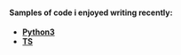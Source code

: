 #### Samples of code i enjoyed writing recently:

   - [__Python3__](https://github.com/rtviii/python-sample/blob/master/Individ_T.py)
   - [__TS__](https://github.com/rtviii/ribosome.xyz-frontend.ts/blob/master/src/redux/reducers/Filters/ActionTypes.ts)  



